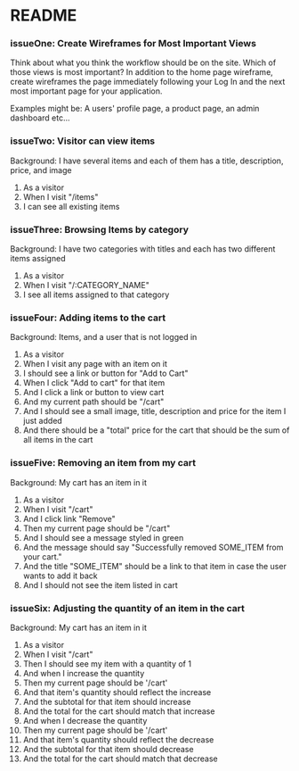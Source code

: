 # README

### issueOne: Create Wireframes for Most Important Views

Think about what you think the workflow should be on the site. Which of those views is most important? In addition to the home page wireframe, create wireframes the page immediately following your Log In and the next most important page for your application.

Examples might be: A users' profile page, a product page, an admin dashboard etc...
  
### issueTwo: Visitor can view items

Background: I have several items and each of them has a title, description, price, and image
1. As a visitor
1. When I visit "/items"
1. I can see all existing items

### issueThree: Browsing Items by category

Background: I have two categories with titles and each has two different items assigned
1. As a visitor
1. When I visit "/:CATEGORY_NAME"
1. I see all items assigned to that category

### issueFour: Adding items to the cart

Background: Items, and a user that is not logged in
1. As a visitor
1. When I visit any page with an item on it
1. I should see a link or button for "Add to Cart"
1. When I click "Add to cart" for that item
1. And I click a link or button to view cart
1. And my current path should be "/cart"
1. And I should see a small image, title, description and price for the item I just added
1. And there should be a "total" price for the cart that should be the sum of all items in the cart

### issueFive: Removing an item from my cart

Background: My cart has an item in it
1. As a visitor
1. When I visit "/cart"
1. And I click link "Remove"
1. Then my current page should be "/cart"
1. And I should see a message styled in green
1. And the message should say "Successfully removed SOME_ITEM from your cart."
1. And the title "SOME_ITEM" should be a link to that item in case the user wants to add it back
1. And I should not see the item listed in cart
  
### issueSix: Adjusting the quantity of an item in the cart
Background: My cart has an item in it
1. As a visitor
1. When I visit "/cart"
1. Then I should see my item with a quantity of 1
1. And when I increase the quantity
1. Then my current page should be '/cart'
1. And that item's quantity should reflect the increase
1. And the subtotal for that item should increase
1. And the total for the cart should match that increase
1. And when I decrease the quantity
1. Then my current page should be '/cart'
1. And that item's quantity should reflect the decrease
1. And the subtotal for that item should decrease
1. And the total for the cart should match that decrease
